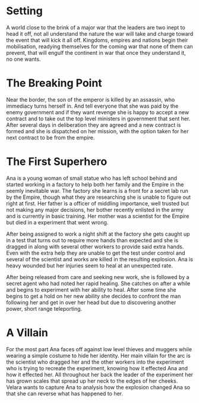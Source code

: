 # Setting

A world close to the brink of a major war that the leaders are two inept to head it off, not all understand the nature the war will take and charge toward the event that will kick it all off. Kingdoms, empires and nations begin their mobilisation, readying themselves for the coming war that none of them can prevent, that will engulf the continent in war that once they understand it, no one wants.

# The Breaking Point

Near the border, the son of the emperor is killed by an assassin, who immediacy turns herself in. And tell everyone that she was paid by the enemy government and if they want revenge she is happy to accept a new contract and to take out the top level ministers in government that sent her. After several days in deliberation they are agreed and a new contract is formed and she is dispatched on her mission, with the option taken for her next contract to be from the empire.

# The First Superhero

Ana is a young woman of small statue who has left school behind and started working in a factory to help both her family and the Empire in the seemly inevitable war. The factory she learns is a front for a secret lab run by the Empire, though what they are researching she is unable to figure out right at first. Her father is a officer of middling importance, well trusted but not making any major decisions, her bother recently enlisted in the army and is currently in basic training. Her mother was a scientist for the Empire but died in a experiment that went wrong.

After being assigned to work a night shift at the factory she gets caught up in a test that turns out to require more hands than expected and she is dragged in along with several other workers to provide said extra hands. Even with the extra help they are unable to get the test under control and several of the scientist and works are killed in the resulting explosion. Ana is heavy wounded but her injuries seem to heal at an unexpected rate.

After being released from care and seeking new work, she is followed by a secret agent who had noted her rapid healing. She catches on after a while and begins to experiment with her ability to heal. After some time she begins to get a hold on her new ability she decides to confront the man following her and get in over her head but due to discovering another power, short range teleporting.

# A Villain

For the most part Ana faces off against low level thieves and muggers while wearing a simple costume to hide her identity. Her main villain for the arc is the scientist who dragged her and the other workers into the experiment who is trying to recreate the experiment, knowing how it effected Ana and how it effected her. All throughout her back the leader of the experiment her has grown scales that spread up her neck to the edges of her cheeks. Velara wants to capture Ana to analysis how the explosion changed Ana so that she can reverse what has happened to her. 
